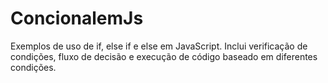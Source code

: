 # ConcionalemJs
Exemplos de uso de if, else if e else em JavaScript. Inclui verificação de condições, fluxo de decisão e execução de código baseado em diferentes condições.
